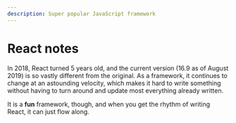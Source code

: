 ```yaml
---
description: Super popular JavaScript framework
---
```


# React notes

In 2018, React turned 5 years old, and the current version (16.9 as of August 2019) is so vastly different from the original. As a framework, it continues to change at an astounding velocity, which makes it hard to write something without having to turn around and update most everything already written.

It is a **fun** framework, though, and when you get the rhythm of writing React, it can just flow along.
